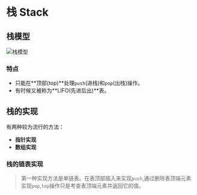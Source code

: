 # 栈 Stack #
## 栈模型 ##

![栈模型](https://www.tutorialspoint.com/data_structures_algorithms/images/stack_representation.jpg)

### 特点 ###

- 只能在**顶部(top)**处理`push`(进栈)和`pop`(出栈)操作。
- 有时候又被称为**LIFO(先进后出)**表。

## 栈的实现 ##

有两种较为流行的方法：

- **指针实现**
- **数组实现**

### 栈的链表实现 ###

> 第一种实现方法是单链表。在表顶部插入来实现`push`,通过删除表顶端元素实现`pop`,`top`操作只是考查表顶端元素并返回它的值。